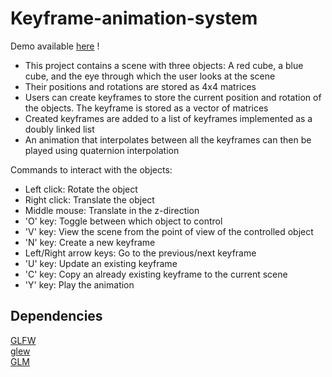 # Keyframe-animation-system

Demo available [here](https://drive.google.com/file/d/1wB26vHncLrDhBWxkaR2AjKZ7Zo2sHmYX/view?usp=sharing) ! 

<ul>
<li>This project contains a scene with three objects: A red cube, a blue cube, and the eye through which the user looks at the scene</li>
<li>Their positions and rotations are stored as 4x4 matrices</li>
<li>Users can create keyframes to store the current position and rotation of the objects. The keyframe is stored as a vector of matrices</li>
<li>Created keyframes are added to a list of keyframes implemented as a doubly linked list</li>
<li>An animation that interpolates between all the keyframes can then be played using quaternion interpolation</li>
</ul>

Commands to interact with the objects: 
<ul>
<li>Left click: Rotate the object</li>
<li>Right click: Translate the object</li>
<li>Middle mouse: Translate in the z-direction</li>
<li>'O' key: Toggle between which object to control</li>
<li>'V' key: View the scene from the point of view of the controlled object</li>
<li>'N' key: Create a new keyframe</li>
<li>Left/Right arrow keys: Go to the previous/next keyframe</li>
<li>'U' key: Update an existing keyframe</li>
<li>'C' key: Copy an already existing keyframe to the current scene</li>
<li>'Y' key: Play the animation</li>
</ul>

## Dependencies

[GLFW](https://www.glfw.org) <br>
[glew](http://glew.sourceforge.net/) <br>
[GLM](https://glm.g-truc.net/0.9.9/index.html) 


